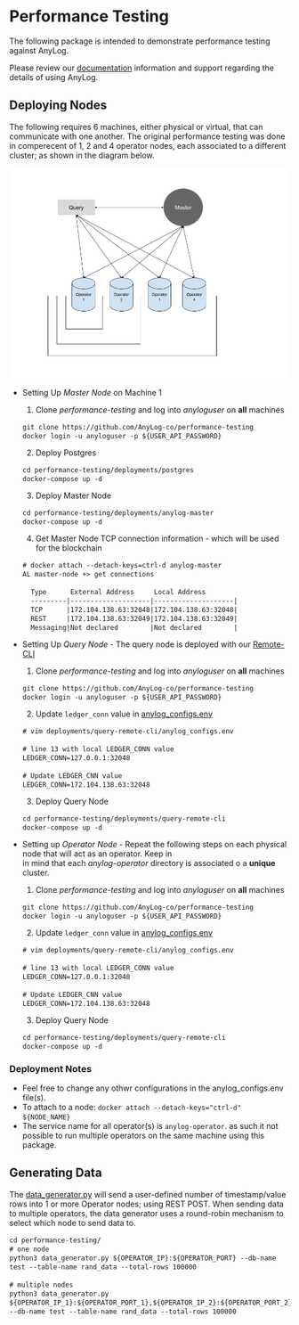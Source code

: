 # Performance Testing 

The following package is intended to demonstrate performance testing against AnyLog. 

Please review our [documentation](https://github.com/AnyLog-co/documentation) information and support regarding the 
details of using AnyLog. 


## Deploying Nodes
The following requires 6 machines, either physical or virtual, that can communicate with one another. The original 
performance testing was done in comperecent of 1, 2 and 4 operator nodes, each associated to a different cluster; as 
shown in the diagram below. 

![peformance diagram](Performance_Testing_Diagram.png)


* Setting Up _Master Node_ on Machine 1 
  1. Clone _performance-testing_ and log into _anyloguser_ on **all** machines
  ```shell
  git clone https://github.com/AnyLog-co/performance-testing
  docker login -u anyloguser -p ${USER_API_PASSWORD}
  ```
  2. Deploy Postgres 
  ```shell
  cd performance-testing/deployments/postgres 
  docker-compose up -d    
  ```
  3. Deploy Master Node
    ```shell
    cd performance-testing/deployments/anylog-master 
    docker-compose up -d 
    ```
  4. Get Master Node TCP connection information - which will be used for the blockchain
  ```anylog
  # docker attach --detach-keys=ctrl-d anylog-master 
  AL master-node +> get connections 

    Type      External Address     Local Address        
    ---------|--------------------|--------------------|
    TCP      |172.104.138.63:32048|172.104.138.63:32048|
    REST     |172.104.138.63:32049|172.104.138.63:32049|
    Messaging|Not declared        |Not declared        |
  ```
  

* Setting Up _Query Node_ - The query node is deployed with our [Remote-CLI](https://github.com/AnyLog-co/documentation/blob/master/northbound%20connectors/remote_cli.md)
  1. Clone _performance-testing_ and log into _anyloguser_ on **all** machines
  ```shell
  git clone https://github.com/AnyLog-co/performance-testing
  docker login -u anyloguser -p ${USER_API_PASSWORD}
  ```
  2. Update `ledger_conn` value in [anylog_configs.env](deployments/query-remote-cli/anylog_configs.env) 
  ```dotenv
  # vim deployments/query-remote-cli/anylog_configs.env
  
  # line 13 with local LEDGER_CONN value 
  LEDGER_CONN=127.0.0.1:32048
  
  # Update LEDGER_CNN value
  LEDGER_CONN=172.104.138.63:32048
  ```
  3. Deploy Query Node
  ```shell
  cd performance-testing/deployments/query-remote-cli 
  docker-compose up -d 
  ```
  

* Setting up _Operator Node_ - Repeat the following steps on each physical node that will act as an operator. Keep in  
in mind that each _anylog-operator_ directory is associated o a **unique** cluster.  
  1. Clone _performance-testing_ and log into _anyloguser_ on **all** machines
  ```shell
  git clone https://github.com/AnyLog-co/performance-testing
  docker login -u anyloguser -p ${USER_API_PASSWORD}
  ```
  2. Update `ledger_conn` value in [anylog_configs.env](deployments/anylog-operator1/anylog_configs.env) 
  ```dotenv
  # vim deployments/query-remote-cli/anylog_configs.env
  
  # line 13 with local LEDGER_CONN value 
  LEDGER_CONN=127.0.0.1:32048
  
  # Update LEDGER_CNN value
  LEDGER_CONN=172.104.138.63:32048
  ```
  3. Deploy Query Node
  ```shell
  cd performance-testing/deployments/query-remote-cli 
  docker-compose up -d 
  ```
### Deployment Notes
* Feel free to change any othwr configurations in the anylog_configs.env file(s).
* To attach to a node: `docker attach --detach-keys="ctrl-d" ${NODE_NAME}`
* The service name for all operator(s) is `anylog-operator`. as such it not possible to run multiple operators on the 
same machine using this package. 

## Generating Data
The [data_generator.py](data_generator.py) will send a user-defined number of timestamp/value rows into 1 or more 
Operator nodes; using REST POST. When sending data to multiple operators, the data generator uses a round-robin mechanism 
to select which node to send data to. 
```shell
cd performance-testing/
# one node 
python3 data_generator.py ${OPERATOR_IP}:${OPERATOR_PORT} --db-name test --table-name rand_data --total-rows 100000

# multiple nodes
python3 data_generator.py ${OPERATOR_IP_1}:${OPERATOR_PORT_1},${OPERATOR_IP_2}:${OPERATOR_PORT_2} --db-name test --table-name rand_data --total-rows 100000
```